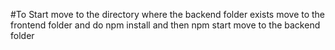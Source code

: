 #To Start
move to the directory where the backend folder exists
move to the frontend folder and do npm install and then npm start
move to the backend folder
